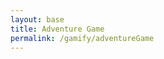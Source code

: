 ```yaml
---
layout: base
title: Adventure Game
permalink: /gamify/adventureGame
---
```


<div id="gameContainer">
    <div id="promptDropDown" class="promptDropDown" style="z-index: 9999"></div>
    <canvas id='gameCanvas'></canvas>
</div>


<script type="module">
    // import GameControl from '{{site.baseurl}}/assets/js/adventureGame/GameControl.js';
    import Game from '{{site.baseurl}}/assets/js/adventureGame/Game.js';
    import Stats from '{{site.baseurl}}/assets/js/adventureGame/Stats.js';
    import { pythonURI, javaURI, fetchOptions } from '{{site.baseurl}}/assets/js/api/config.js';

    const path = "{{site.baseurl}}";
    Game.main(path, pythonURI, javaURI, fetchOptions);
    // new GameControl(path).start();
    new Stats().fetchStats();
</script>
